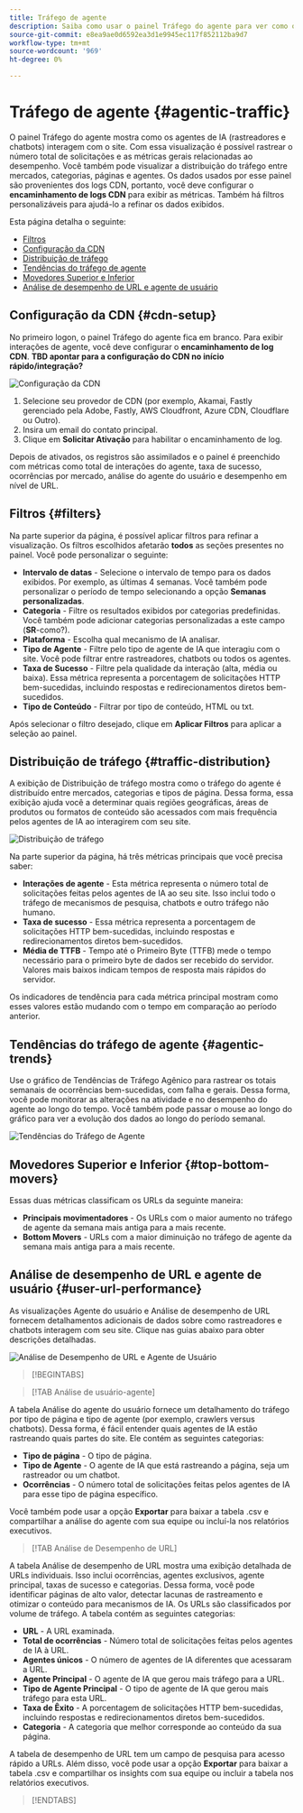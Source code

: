 ```yaml
---
title: Tráfego de agente
description: Saiba como usar o painel Tráfego do agente para ver como os agentes de IA interagem com seu site.
source-git-commit: e8ea9ae0d6592ea3d1e9945ec117f852112ba9d7
workflow-type: tm+mt
source-wordcount: '969'
ht-degree: 0%

---
```



# Tráfego de agente {#agentic-traffic}

O painel Tráfego do agente mostra como os agentes de IA (rastreadores e chatbots) interagem com o site. Com essa visualização é possível rastrear o número total de solicitações e as métricas gerais relacionadas ao desempenho. Você também pode visualizar a distribuição do tráfego entre mercados, categorias, páginas e agentes. Os dados usados por esse painel são provenientes dos logs CDN, portanto, você deve configurar o **encaminhamento de logs CDN** para exibir as métricas. Também há filtros personalizáveis para ajudá-lo a refinar os dados exibidos.

Esta página detalha o seguinte:

* [Filtros](#filters)
* [Configuração da CDN](#cdn-setup)
* [Distribuição de tráfego](#traffic-distribution)
* [Tendências do tráfego de agente](#agentic-trends)
* [Movedores Superior e Inferior](#top-bottom-movers)
* [Análise de desempenho de URL e agente de usuário](#user-url-performance)

## Configuração da CDN {#cdn-setup}

No primeiro logon, o painel Tráfego do agente fica em branco. Para exibir interações de agente, você deve configurar o **encaminhamento de log CDN**. **TBD apontar para a configuração do CDN no início rápido/integração?**

![Configuração da CDN](/help/dashboards/assets/ag-log-forward.png)

1. Selecione seu provedor de CDN (por exemplo, Akamai, Fastly gerenciado pela Adobe, Fastly, AWS Cloudfront, Azure CDN, Cloudflare ou Outro).
2. Insira um email do contato principal.
3. Clique em **Solicitar Ativação** para habilitar o encaminhamento de log.

Depois de ativados, os registros são assimilados e o painel é preenchido com métricas como total de interações do agente, taxa de sucesso, ocorrências por mercado, análise do agente do usuário e desempenho em nível de URL.

## Filtros {#filters}

Na parte superior da página, é possível aplicar filtros para refinar a visualização. Os filtros escolhidos afetarão **todos** as seções presentes no painel. Você pode personalizar o seguinte:

* **Intervalo de datas** - Selecione o intervalo de tempo para os dados exibidos. Por exemplo, as últimas 4 semanas. Você também pode personalizar o período de tempo selecionando a opção **Semanas personalizadas**.
* **Categoria** - Filtre os resultados exibidos por categorias predefinidas. Você também pode adicionar categorias personalizadas a este campo (**SR**-como?).
* **Plataforma** - Escolha qual mecanismo de IA analisar.
* **Tipo de Agente** - Filtre pelo tipo de agente de IA que interagiu com o site. Você pode filtrar entre rastreadores, chatbots ou todos os agentes.
* **Taxa de Sucesso** - Filtre pela qualidade da interação (alta, média ou baixa). Essa métrica representa a porcentagem de solicitações HTTP bem-sucedidas, incluindo respostas e redirecionamentos diretos bem-sucedidos.
* **Tipo de Conteúdo** - Filtrar por tipo de conteúdo, HTML ou txt.

Após selecionar o filtro desejado, clique em **Aplicar Filtros** para aplicar a seleção ao painel.

## Distribuição de tráfego {#traffic-distribution}

A exibição de Distribuição de tráfego mostra como o tráfego do agente é distribuído entre mercados, categorias e tipos de página. Dessa forma, essa exibição ajuda você a determinar quais regiões geográficas, áreas de produtos ou formatos de conteúdo são acessados com mais frequência pelos agentes de IA ao interagirem com seu site.

![Distribuição de tráfego](/help/dashboards/assets/ag-main.png)

Na parte superior da página, há três métricas principais que você precisa saber:

* **Interações de agente** - Esta métrica representa o número total de solicitações feitas pelos agentes de IA ao seu site. Isso inclui todo o tráfego de mecanismos de pesquisa, chatbots e outro tráfego não humano.
* **Taxa de sucesso** - Essa métrica representa a porcentagem de solicitações HTTP bem-sucedidas, incluindo respostas e redirecionamentos diretos bem-sucedidos.
* **Média de TTFB** - Tempo até o Primeiro Byte (TTFB) mede o tempo necessário para o primeiro byte de dados ser recebido do servidor. Valores mais baixos indicam tempos de resposta mais rápidos do servidor.

Os indicadores de tendência para cada métrica principal mostram como esses valores estão mudando com o tempo em comparação ao período anterior.

## Tendências do tráfego de agente {#agentic-trends}

Use o gráfico de Tendências de Tráfego Agênico para rastrear os totais semanais de ocorrências bem-sucedidas, com falha e gerais. Dessa forma, você pode monitorar as alterações na atividade e no desempenho do agente ao longo do tempo. Você também pode passar o mouse ao longo do gráfico para ver a evolução dos dados ao longo do período semanal.

![Tendências do Tráfego de Agente](/help/dashboards/assets/ag-trends.png)

## Movedores Superior e Inferior {#top-bottom-movers}

Essas duas métricas classificam os URLs da seguinte maneira:

* **Principais movimentadores** - Os URLs com o maior aumento no tráfego de agente da semana mais antiga para a mais recente.
* **Bottom Movers** - URLs com a maior diminuição no tráfego de agente da semana mais antiga para a mais recente.

## Análise de desempenho de URL e agente de usuário {#user-url-performance}

As visualizações Agente do usuário e Análise de desempenho de URL fornecem detalhamentos adicionais de dados sobre como rastreadores e chatbots interagem com seu site. Clique nas guias abaixo para obter descrições detalhadas.

![Análise de Desempenho de URL e Agente de Usuário](/help/dashboards/assets/user-agent.png)

>[!BEGINTABS]

>[!TAB Análise de usuário-agente]

A tabela Análise do agente do usuário fornece um detalhamento do tráfego por tipo de página e tipo de agente (por exemplo, crawlers versus chatbots). Dessa forma, é fácil entender quais agentes de IA estão rastreando quais partes do site. Ele contém as seguintes categorias:

* **Tipo de página** - O tipo de página.
* **Tipo de Agente** - O agente de IA que está rastreando a página, seja um rastreador ou um chatbot.
* **Ocorrências** - O número total de solicitações feitas pelos agentes de IA para esse tipo de página específico.

Você também pode usar a opção **Exportar** para baixar a tabela .csv e compartilhar a análise do agente com sua equipe ou incluí-la nos relatórios executivos.

>[!TAB Análise de Desempenho de URL]

A tabela Análise de desempenho de URL mostra uma exibição detalhada de URLs individuais. Isso inclui ocorrências, agentes exclusivos, agente principal, taxas de sucesso e categorias. Dessa forma, você pode identificar páginas de alto valor, detectar lacunas de rastreamento e otimizar o conteúdo para mecanismos de IA. Os URLs são classificados por volume de tráfego. A tabela contém as seguintes categorias:

* **URL** - A URL examinada.
* **Total de ocorrências** - Número total de solicitações feitas pelos agentes de IA à URL.
* **Agentes únicos** - O número de agentes de IA diferentes que acessaram a URL.
* **Agente Principal** - O agente de IA que gerou mais tráfego para a URL.
* **Tipo de Agente Principal** - O tipo de agente de IA que gerou mais tráfego para esta URL.
* **Taxa de Êxito** - A porcentagem de solicitações HTTP bem-sucedidas, incluindo respostas e redirecionamentos diretos bem-sucedidos.
* **Categoria** - A categoria que melhor corresponde ao conteúdo da sua página.

A tabela de desempenho de URL tem um campo de pesquisa para acesso rápido a URLs. Além disso, você pode usar a opção **Exportar** para baixar a tabela .csv e compartilhar os insights com sua equipe ou incluir a tabela nos relatórios executivos.

>[!ENDTABS]
